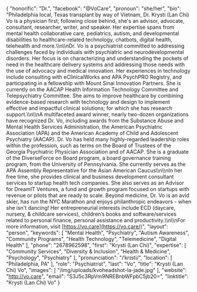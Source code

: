 {
  "honorific": "Dr.",
  "facebook": "@VoCare",
  "pronoun": "she/her",
  "bio": "Philadelphia local, Texas transplant by way of Vietnam, Dr. Krysti (Lan Chi) Vo is a physician first; following close behind, she's an advisor, advocate, consultant, researcher, writer, and speaker. Her expertise spans from mental health collaborative care, pediatrics, autism, and developmental disabilities to healthcare-related technology, chatbots, digital health, telehealth and more.\\\n\\\nDr. Vo is a psychiatrist committed to addressing challenges faced by individuals with psychiatric and neurodevelopmental disorders. Her focus is on characterizing and understanding the pockets of need in the healthcare delivery systems and addressing those needs with the use of advocacy and medical innovation. Her experiences in technology include consulting with eClinicalWorks and APA PsychPRO Registry, and participating in a fellowship with Mount Sinai Innovation Partners. She is currently on the AACAP Health Information Technology Committee and Telepsychiatry Committee. She aims to improve healthcare by combining evidence-based research with technology and design to implement effective and impactful clinical solutions; for which she has research support.\\\n\\\nA multifaceted award winner, nearly two-dozen organizations have recognized Dr. Vo, including awards from the Substance Abuse and Mental Health Services Administration, the American Psychiatric Association (APA) and the American Academy of Child and Adolescent Psychiatry (AACAP). Dr. Vo has held many highly-regarded leadership roles within the profession, such as terms on the Board of Trustees of the Georgia Psychiatric Physician Association and of AACAP. She is a graduate of the DiverseForce on Board program, a board governance training program, from the University of Pennsylvania. She currently serves as the APA Assembly Representative for the Asian American Caucus\\\n\\\nIn her free time, she provides clinical and business development consultant services to startup health tech companies. She also serves as an Advisor for DreamIT Ventures, a fund and growth program focused on startups with revenue or pilots that are ready to scale. Beyond medicine, Dr. Vo is an avid skier, has run the NYC Marathon and enjoys philanthropic endeavors - when she isn't dancing! Her entrepreneurial interests include ECD (daycare, nursery, & childcare services), children’s books and software/services related to personal finance, personal assistance and productivity.\\\n\\\nFor more information, visit [https://vo.care](https://vo.care/)",
  "layout": "person",
  "keywords": [
    "Mental Health",
    "Psychiatry",
    "Autism Awareness",
    "Community Programs",
    "Health Technology",
    "Telemedicine",
    "Digital Health"
  ],
  "phone": "2678962598",
  "first": "Krysti (Lan Chi)",
  "expertise": [
    "Community Services",
    "Diversity & Inclusion",
    "Health & Medicine",
    "Psychology",
    "Psychiatry"
  ],
  "pronunciation": "/ˈkrɪsti/",
  "location": [
    "Philadelphia, PA"
  ],
  "role": "Psychiatrist",
  "last": "Vo",
  "title": "Krysti (Lan Chi) Vo",
  "images": [
    "/img/uploads/kvoheadshot-la-jade.jpg"
  ],
  "website": "http://vo.care",
  "email": "S3J5c3RpVm9NREBnbWFpbC5jb20=",
  "linktitle": "Krysti (Lan Chi) Vo"
}